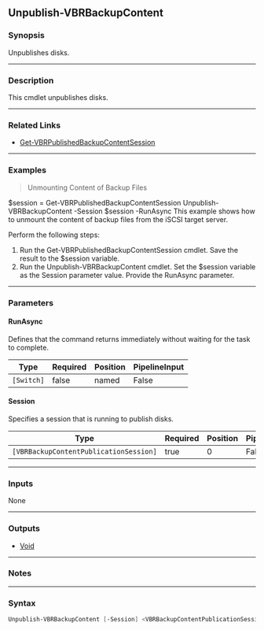 Unpublish-VBRBackupContent
--------------------------

### Synopsis
Unpublishes disks.

---

### Description

This cmdlet unpublishes disks.

---

### Related Links
* [Get-VBRPublishedBackupContentSession](Get-VBRPublishedBackupContentSession)

---

### Examples
> Unmounting Content of Backup Files

$session = Get-VBRPublishedBackupContentSession
Unpublish-VBRBackupContent -Session $session -RunAsync
This example shows how to unmount the content of backup files from the iSCSI target server.

Perform the following steps:
1. Run the Get-VBRPublishedBackupContentSession cmdlet. Save the result to the $session variable.
2. Run the Unpublish-VBRBackupContent cmdlet. Set the $session variable as the Session parameter value. Provide the RunAsync parameter.

---

### Parameters
#### **RunAsync**
Defines that the command returns immediately without waiting for the task to complete.

|Type      |Required|Position|PipelineInput|
|----------|--------|--------|-------------|
|`[Switch]`|false   |named   |False        |

#### **Session**
Specifies a session that is running to publish disks.

|Type                                  |Required|Position|PipelineInput|
|--------------------------------------|--------|--------|-------------|
|`[VBRBackupContentPublicationSession]`|true    |0       |False        |

---

### Inputs
None

---

### Outputs
* [Void](https://learn.microsoft.com/en-us/dotnet/api/System.Void)

---

### Notes

---

### Syntax
```PowerShell
Unpublish-VBRBackupContent [-Session] <VBRBackupContentPublicationSession> [-RunAsync] [<CommonParameters>]
```

